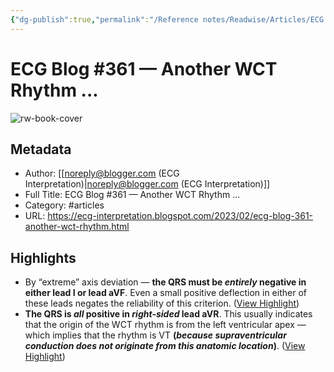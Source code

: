 ```yaml
---
{"dg-publish":true,"permalink":"/Reference notes/Readwise/Articles/ECG Blog #361 — Another WCT Rhythm .../"}
---
```


# ECG Blog #361 — Another WCT Rhythm ...

![rw-book-cover](https://blogger.googleusercontent.com/img/b/R29vZ2xl/AVvXsEjv0HdaWyviBobEKoJpDi8FI6lwYx5uevjLYeZywGzeluXnUunUloAu7W6QFCGIcvqtX32lrANKeaYDNLgS4c27Uey9UCz92IqS3VZXpunNNbn7GtCS0m4NpQQRqPleFjEeJPMWRbr8p1VobO-3osacpJAh3RzUQYywmJJRObXFwBlsjGYZ5_ZgqWLS/s72-w400-h144-c/Figure-1%20%20ECG-1%20-%20VT%20(1-4.21-2023)-USE.png)

## Metadata
- Author: [[noreply@blogger.com (ECG Interpretation)\|noreply@blogger.com (ECG Interpretation)]]
- Full Title: ECG Blog #361 — Another WCT Rhythm ...
- Category: #articles
- URL: https://ecg-interpretation.blogspot.com/2023/02/ecg-blog-361-another-wct-rhythm.html

## Highlights
- By “extreme” axis deviation — **the QRS must be *entirely* negative in either lead I or lead aVF**. Even a small positive deflection in either of these leads negates the reliability of this criterion. ([View Highlight](https://read.readwise.io/read/01grh1m309q2mr9f3s83s8tb8t))
- **The QRS is *all* positive in *right-sided* lead aVR**. This usually indicates that the origin of the WCT rhythm is from the left ventricular apex — which implies that the rhythm is VT **(***because supraventricular conduction does not originate from this anatomic location***)**. ([View Highlight](https://read.readwise.io/read/01grh1mqmgbfydcb1bpkn5bkxt))
